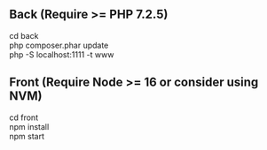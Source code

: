 ## Back (Require >= PHP 7.2.5)
cd back<br />
php composer.phar update<br />
php -S localhost:1111 -t www

## Front (Require Node >= 16 or consider using NVM)
cd front<br />
npm install<br />
npm start